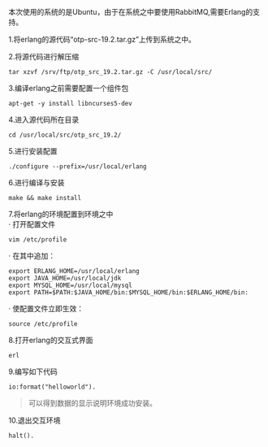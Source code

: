 本次使用的系统的是Ubuntu，由于在系统之中要使用RabbitMQ,需要Erlang的支持。

1.将erlang的源代码“otp-src-19.2.tar.gz”上传到系统之中。

2.将源代码进行解压缩

```
tar xzvf /srv/ftp/otp_src_19.2.tar.gz -C /usr/local/src/
```

3.编译erlang之前需要配置一个组件包

```
apt-get -y install libncurses5-dev
```

4.进入源代码所在目录

```
cd /usr/local/src/otp_src_19.2/
```

5.进行安装配置

```
./configure --prefix=/usr/local/erlang
```

6.进行编译与安装


```
make && make install
```

7.将erlang的环境配置到环境之中 <br/>
· 打开配置文件
```
vim /etc/profile
```


· 在其中追加：

```
export ERLANG_HOME=/usr/local/erlang
export JAVA_HOME=/usr/local/jdk
export MYSQL_HOME=/usr/local/mysql
export PATH=$PATH:$JAVA_HOME/bin:$MYSQL_HOME/bin:$ERLANG_HOME/bin:
```

· 使配置文件立即生效：

```
source /etc/profile
```

8.打开erlang的交互式界面

```
erl
```

9.编写如下代码

```
io:format("helloworld").
```
> 可以得到数据的显示说明环境成功安装。

10.退出交互环境


```
halt().
```


